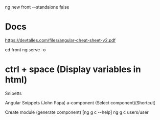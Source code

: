 ng new front --standalone false

# Docs
https://devtalles.com/files/angular-cheat-sheet-v2.pdf

cd front
ng serve -o


# ctrl + space  (Display variables in html)

Snipetts

Angular Snippets (John Papa)
    a-component   (Select component)(Shortcut)

Create module  (generate component)   [ng g c --help]
    ng g c users/user

